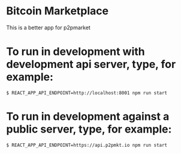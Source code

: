 # Bitcoin Marketplace

This is a better app for p2pmarket

# To run in development with development api server, type, for example:
`$ REACT_APP_API_ENDPOINT=http://localhost:8001 npm run start`

# To run in development against a public server, type, for example:
`$ REACT_APP_API_ENDPOINT=https://api.p2pmkt.io npm run start`

